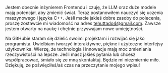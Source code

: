 Jestem obecnie inżynierem Frontendu i czuję, że LLM oraz duże modele mają potencjał, aby zmienić świat. Teraz postanowiłem nauczyć się uczenia maszynowego i języka C++. Jeśli macie jakieś dobre zasoby do polecenia, proszę zostawcie mi wiadomość na adres tehuttado4@gmail.com. Zawsze jestem otwarty na naukę i chętnie przyswajam nowe umiejętności.

Na GitHubie staram się dzielić swoimi projektami i rozwijać się jako programista. Uwielbiam tworzyć interaktywne, piękne i użyteczne interfejsy użytkownika. Wierzę, że technologia i innowacje mają moc zmieniania rzeczywistości na lepsze.
Jeśli masz jakieś pytania lub chcesz współpracować, śmiało się ze mną skontaktuj. Będzie mi niezmiernie miło. Dziękuję, że poświęciłeś/aś czas na przeczytanie mojego wpisu!
